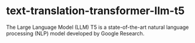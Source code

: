 # text-translation-transformer-llm-t5
The Large Language Model (LLM) T5 is a state-of-the-art natural language processing (NLP) model developed by Google Research.
